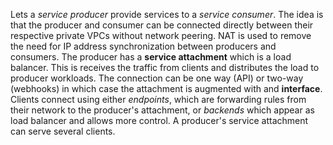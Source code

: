 Lets a *service producer* provide services to a *service consumer*. The idea is that the producer and consumer can be connected directly between their respective private VPCs without network peering. NAT is used to remove the need for IP address synchronization between producers and consumers.
The producer has a **service attachment** which is a load balancer. This is receives the traffic from clients and distributes the load to producer workloads. The connection can be one way (API) or two-way (webhooks) in which case the attachment is augmented with and **interface**.
Clients connect using either *endpoints*, which are forwarding rules from their network to the producer's attachment, or *backends* which appear as load balancer and allows more control.
A producer's service attachment can serve several clients.